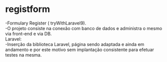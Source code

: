 # registform
-Formulary Register ( tryWithLaravel9).</br>
-O projeto consiste na conexão com banco de dados e administra o mesmo via front-end e via DB.</br>
Laravel:</br>
-Inserção da biblioteca Laravel, página sendo adaptada e ainda em andamento e por este motivo sem implantação consistente para efetuar testes na mesma.
